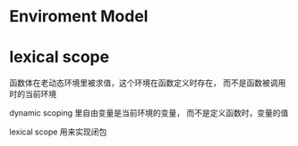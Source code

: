# Enviroment Model








# lexical scope
函数体在老动态环境里被求值，这个环境在函数定义时存在，
而不是函数被调用时的当前环境 

dynamic scoping 里自由变量是当前环境的变量，
而不是定义函数时，变量的值



lexical scope 用来实现闭包

